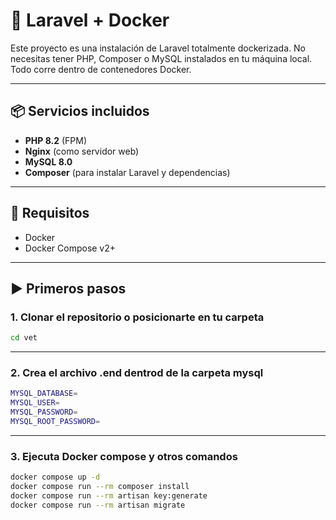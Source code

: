 # 🚀 Laravel + Docker

Este proyecto es una instalación de Laravel totalmente dockerizada. No necesitas tener PHP, Composer o MySQL instalados en tu máquina local. Todo corre dentro de contenedores Docker.

---

## 📦 Servicios incluidos

- **PHP 8.2** (FPM)
- **Nginx** (como servidor web)
- **MySQL 8.0**
- **Composer** (para instalar Laravel y dependencias)

---

## 🧰 Requisitos

- Docker
- Docker Compose v2+

---

## ▶️ Primeros pasos

### 1. Clonar el repositorio o posicionarte en tu carpeta

```bash
cd vet
```
---
### 2. Crea el archivo .end dentrod de la carpeta mysql

```bash
MYSQL_DATABASE=
MYSQL_USER=
MYSQL_PASSWORD=
MYSQL_ROOT_PASSWORD=
```
---
### 3. Ejecuta Docker compose y otros comandos
```bash
docker compose up -d
docker compose run --rm composer install
docker compose run --rm artisan key:generate
docker compose run --rm artisan migrate

```